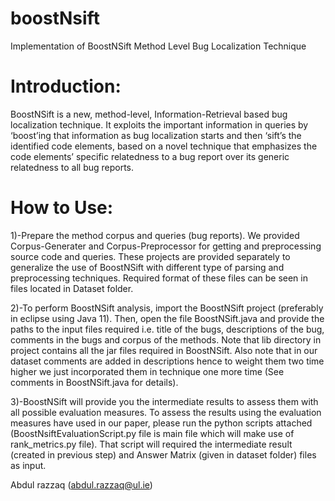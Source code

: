 # boostNsift
Implementation of BoostNSift Method Level Bug Localization Technique
# Introduction:
BoostNSift is a new, method-level, Information-Retrieval based bug localization technique. It exploits the important information in queries by ‘boost’ing that information as bug localization starts and then ‘sift’s the identified code elements, based on a novel technique that emphasizes the code elements’ specific relatedness to a bug report over its generic relatedness to all bug reports.
# How to Use:
  1)-Prepare the method corpus and queries (bug reports). We provided Corpus-Generater and Corpus-Preprocessor for getting and preprocessing source code and queries. These   projects are provided separately to generalize the use of BoostNSift with different type of parsing and preprocessing techniques. Required format of these files can be seen in files located in Dataset folder.
  
  2)-To perform BoostNSift analysis, import the BoostNSift project (preferably in eclipse using Java 11). Then, open the file BoostNSift.java and provide the paths to the input files required i.e. title of the bugs, descriptions of the bug, comments in the bugs and corpus of the methods. Note that lib directory in project contains all the jar files required in BoostNSift. Also note that in our dataset comments are added in descriptions hence to weight them two time higher we just incorporated them in technique one more time (See comments in BoostNSift.java for details).
  
  3)-BoostNSift will provide you the intermediate results to assess them with all possible evaluation measures. To assess the results using the evaluation measures have used in our paper, please run the python scripts attached (BoostNsiftEvaluationScript.py file is main file which will make use of rank_metrics.py file). That script will required the intermediate result (created in previous step) and Answer Matrix (given in dataset folder) files as input.
  
 Abdul razzaq (abdul.razzaq@ul.ie)


